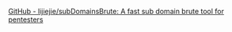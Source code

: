 [GitHub - lijiejie/subDomainsBrute: A fast sub domain brute tool for pentesters](https://github.com/lijiejie/subDomainsBrute)
